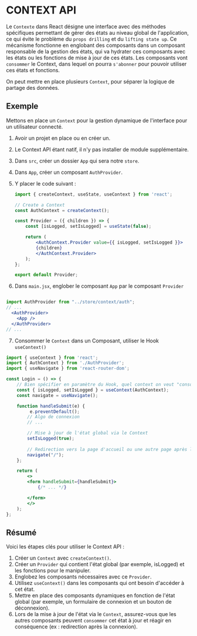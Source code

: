 # CONTEXT API

Le `Contexte` dans React désigne une interface avec des méthodes spécifiques permettant de gérer des états au niveau global de l'application, ce qui évite le problème du `props drilling` et du `lifting state up`.
Ce mécanisme fonctionne en englobant des composants dans un composant responsable de la gestion des états, qui va hydrater ces composants avec les états ou les fonctions de mise à jour de ces états.
Les composants vont `consommer` le Context, dans lequel on pourra `s'abonner` pour pouvoir utiliser ces états et fonctions.

On peut mettre en place plusieurs `Context`, pour séparer la logique de partage des données.

## Exemple

Mettons en place un `Context` pour la gestion dynamique de l'interface pour un utilisateur connecté.

1. Avoir un projet en place ou en créer un.
2. Le Context API étant natif, il n'y pas installer de module supplémentaire.
3. Dans `src`, créer un dossier `App` qui sera notre `store`.
4. Dans `App`, créer un composant `AuthProvider`.
5. Y placer le code suivant :

    ```jsx
    import { createContext, useState, useContext } from 'react';

    // Create a Context
    const AuthContext = createContext();

    const Provider = ({ children }) => {
        const [isLogged, setIsLogged] = useState(false);

        return (
            <AuthContext.Provider value={{ isLogged, setIsLogged }}>
            {children}
            </AuthContext.Provider>
        );
    };

    export default Provider;
    ```

6. Dans `main.jsx`, englober le composant `App` par le composant `Provider`

```jsx

import AuthProvider from "../store/context/auth";
// ...
  <AuthProvider>
    <App />
  </AuthProvider>
// ...
```

7. Consommer le `Context` dans un Composant, utiliser le Hook `useContext()`

```jsx
import { useContext } from 'react';
import { AuthContext } from './AuthProvider';
import { useNavigate } from 'react-router-dom';

const Login = () => {
    // Bien spécifier en paramètre du Hook, quel context on veut "consommer"
    const { isLogged, setIsLogged } = useContext(AuthContext);
    const navigate = useNavigate();

    function handleSubmit(e) {
         e.preventDefault();
        // Algo de connexion
        // ...

        // Mise à jour de l'état global via le Context
        setIsLogged(true);
        
        // Redirection vers la page d'accueil ou une autre page après la connexion
        navigate("/"); 
    };

    return (
        <>
        <form handleSubmit={handleSubmit}>
            {/* ... */}

        </form>
        </>
    );
};

```

## Résumé

Voici les étapes clés pour utiliser le Context API  :

1. Créer un `Context` avec `createContext()`.
2. Créer un `Provider` qui contient l'état global (par exemple, isLogged) et les fonctions pour le manipuler.
3. Englobez les composants nécessaires avec ce `Provider`.
4. Utilisez `useContext()` dans les composants qui ont besoin d'accéder à cet état.
5. Mettre en place des composants dynamiques en fonction de l'état global (par exemple, un formulaire de connexion et un bouton de déconnexion).
6. Lors de la mise à jour de l'état via le `Context`, assurez-vous que les autres composants peuvent `consommer` cet état à jour et réagir en conséquence (ex : redirection après la connexion).

